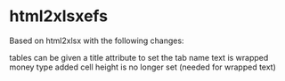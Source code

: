 html2xlsxefs
============

Based on html2xlsx with the following changes:

tables can be given a title attribute to set the tab name
text is wrapped
money type added
cell height is no longer set (needed for wrapped text)